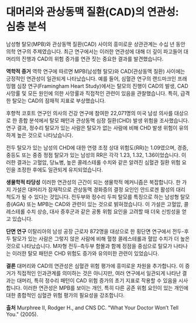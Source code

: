 ﻿

# 대머리와 관상동맥 질환(CAD)의 연관성: 심층 분석

남성형 탈모(MPB)와 관상동맥 질환(CAD) 사이의 흥미로운 상관관계는 수십 년 동안 의학 연구의 주제였습니다. 최근 연구에서는 이러한 연관성에 대해 더 깊이 파고들어 대머리의 진행과 CAD의 위험 증가를 연관 짓는 중요한 결과를 발견했습니다.

**역학적 증거**
역학 연구에 따르면 MPB(남성형 탈모)와 CAD(관상동맥 질환) 사이에는 긍정적인 연관성이 일관되게 나타났습니다. 예를 들어, 심혈관 연구의 랜드마크인 프래밍햄 심장 연구(Framingham Heart Study)에서는 탈모의 진행이 CAD의 발생, CAD 사망률 및 모든 원인에 의한 사망률과 직접적인 관련이 있음을 관찰했습니다. 특히, 급격한 탈모는 CAD의 잠재적 지표로 부상했습니다.

후향적 코호트 연구인 의사의 건강 연구에 참여한 22,071명의 미국 남성 의사를 대상으로 한 종합 분석에서 탈모 패턴과 관상동맥 심장 질환(CHD) 발생 위험을 조사했습니다. 연구 결과, 정수리 탈모가 있는 사람은 탈모가 없는 사람에 비해 CHD 발생 위험이 유의하게 높은 것으로 나타났습니다. 

전두 탈모가 있는 남성의 CHD에 대한 연령 조정 상대 위험도(RR)는 1.09였으며, 경증, 중등도 또는 중증 정점 탈모가 있는 남성의 RR은 각각 1.23, 1.32, 1.36이었습니다. 이러한 결과는 고혈압, 당뇨병, 높은 콜레스테롤 수치와 같은 알려진 심혈관 질환 위험 요인을 조정한 후에도 일관되게 유지되었습니다.

**생물학적 타당성**
이러한 연관성의 근간이 되는 생물학적 메커니즘은 복잡합니다. 한 가지 가설은 대머리가 잠재적으로 관상동맥 경화증의 결정 요인인 안드로겐 활성의 대리 척도가 될 수 있다는 것입니다. 전두부와 정수리 두피 탈모를 특징으로 하는 남성형 탈모증(AGA) 또는 MPB는 CAD와 관련이 있는 것으로 밝혀졌습니다. 이 가설은 고혈압, 콜레스테롤 수치 상승, 대사 증후군과 같은 공통 위험 요인을 고려할 때 더욱 신빙성을 얻고 있습니다.

**단면 연구**
이탈리아의 남성 공장 근로자 872명을 대상으로 한 횡단면 연구에서 전두-후두 탈모가 있는 사람은 그렇지 않은 사람에 비해 혈청 콜레스테롤과 혈압 수치가 더 높은 것으로 나타났습니다. M자형 전두-측두부 함몰과 함께 정점을 중심으로 탈모가 나타나는 이러한 탈모 패턴은 CHD 위험도 증가와 유의미한 관련이 있었습니다.

**결론**
대머리와 CAD의 연관성은 심혈관 위험 평가에 흥미로운 차원을 추가합니다. 이 증거가 직접적인 인과관계를 의미하는 것은 아니지만, 여러 연구에서 일관되게 나타난 결과는 대머리, 특히 정수리 패턴이 CAD 위험 증가의 초기 지표로 작용할 수 있음을 시사합니다. 이러한 연관성은 MPB를 보이는 개인, 특히 다른 공존 위험 요인이 있는 개인에 대한 종합적인 심혈관 위험 평가의 필요성을 강조합니다.

**출처**
Murphree II, Rodger H., and CNS DC. "What Your Doctor Won’t Tell You." (2005).

